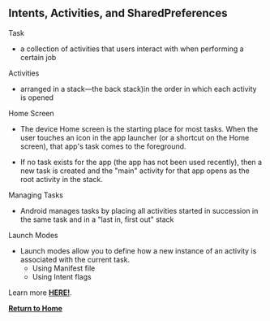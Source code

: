 ## Intents, Activities, and SharedPreferences

Task
- a collection of activities that users interact with when performing a certain job

Activities
- arranged in a stack—the back stack)in the order in which each activity is opened

Home Screen

- The device Home screen is the starting place for most tasks. When the user touches an icon in the app launcher (or a shortcut on the Home screen), that app's task comes to the foreground. 

- If no task exists for the app (the app has not been used recently), then a new task is created and the "main" activity for that app opens as the root activity in the stack.

Managing Tasks

- Android manages tasks by placing all activities started in succession in the same task and in a "last in, first out" stack

Launch Modes
- Launch modes allow you to define how a new instance of an activity is associated with the current task.
  - Using Manifest file
  - Using Intent flags

Learn more [**HERE!**](https://developer.android.com/guide/components/activities/tasks-and-back-stack).


[**Return to Home**](README.md)